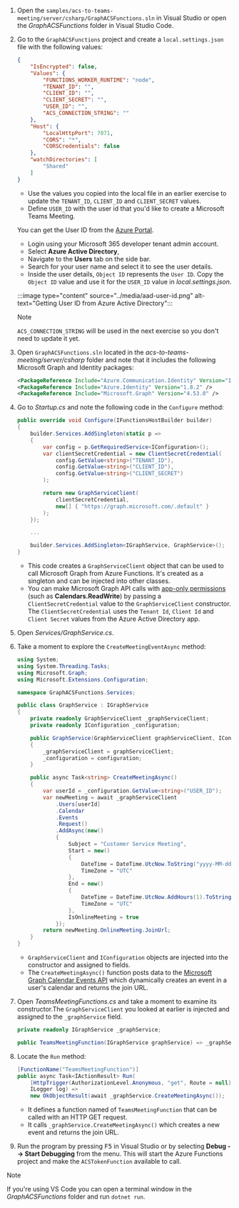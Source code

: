 <!-- markdownlint-disable MD041 -->

1. Open the `samples/acs-to-teams-meeting/server/csharp/GraphACSFunctions.sln` in Visual Studio or open the *GraphACSFunctions* folder in Visual Studio Code.

1. Go to the `GraphACSFunctions` project and create a `local.settings.json` file with the following values:

    ```json
    {
        "IsEncrypted": false,
        "Values": {
            "FUNCTIONS_WORKER_RUNTIME": "node",
            "TENANT_ID": "",
            "CLIENT_ID": "",
            "CLIENT_SECRET": "",
            "USER_ID": "",
            "ACS_CONNECTION_STRING": ""
        },
        "Host": {
            "LocalHttpPort": 7071,
            "CORS": "*",
            "CORSCredentials": false
        },
        "watchDirectories": [
            "Shared"
        ]
    }
    ```

    - Use the values you copied into the local file in an earlier exercise to update the `TENANT_ID`, `CLIENT_ID` and `CLIENT_SECRET` values.
    - Define `USER_ID` with the user id that you'd like to create a Microsoft Teams Meeting. 

    You can get the User ID from the [Azure Portal](https://portal.azure.com).

    - Login using your Microsoft 365 developer tenant admin account.
    - Select **Azure Active Directory**,
    - Navigate to the **Users** tab on the side bar. 
    - Search for your user name and select it to see the user details. 
    - Inside the user details, `Object ID` represents the `User ID`. Copy the `Object ID` value and use it for the `USER_ID` value in *local.settings.json*.

    :::image type="content" source="../media/aad-user-id.png" alt-text="Getting User ID from Azure Active Directory":::

    > [!NOTE]
    > `ACS_CONNECTION_STRING` will be used in the next exercise so you don't need to update it yet.

1. Open `GraphACSFunctions.sln` located in the *acs-to-teams-meeting/server/csharp* folder and note that it includes the following Microsoft Graph and Identity packages:

    ```xml
    <PackageReference Include="Azure.Communication.Identity" Version="1.2.0" />
    <PackageReference Include="Azure.Identity" Version="1.8.2" />
    <PackageReference Include="Microsoft.Graph" Version="4.53.0" />
    ```

1. Go to *Startup.cs* and note the following code in the `Configure` method:

    ```csharp
    public override void Configure(IFunctionsHostBuilder builder)
    {
        builder.Services.AddSingleton(static p =>
        {
            var config = p.GetRequiredService<IConfiguration>();
            var clientSecretCredential = new ClientSecretCredential(
                config.GetValue<string>("TENANT_ID"),
                config.GetValue<string>("CLIENT_ID"),
                config.GetValue<string>("CLIENT_SECRET")
            );

            return new GraphServiceClient(
                clientSecretCredential,
                new[] { "https://graph.microsoft.com/.default" }
            );
        });

        ...

        builder.Services.AddSingleton<IGraphService, GraphService>();
    }
    ```

    - This code creates a `GraphServiceClient` object that can be used to call Microsoft Graph from Azure Functions. It's created as a singleton and can be injected into other classes.
    - You can make Microsoft Graph API calls with [app-only permissions](/graph/auth/auth-concepts#access-scenarios) (such as **Calendars.ReadWrite**) by passing a `ClientSecretCredential` value to the `GraphServiceClient` constructor. The `ClientSecretCredential` uses the `Tenant Id`, `Client Id` and `Client Secret` values from the Azure Active Directory app.
    
1. Open *Services/GraphService.cs*. 

1. Take a moment to explore the `CreateMeetingEventAsync` method:

    ```csharp
    using System;
    using System.Threading.Tasks;
    using Microsoft.Graph;
    using Microsoft.Extensions.Configuration;
    
    namespace GraphACSFunctions.Services;
    
    public class GraphService : IGraphService
    {
        private readonly GraphServiceClient _graphServiceClient;
        private readonly IConfiguration _configuration;
    
        public GraphService(GraphServiceClient graphServiceClient, IConfiguration configuration)
        {
            _graphServiceClient = graphServiceClient;
            _configuration = configuration;
        }
    
        public async Task<string> CreateMeetingAsync()
        {
            var userId = _configuration.GetValue<string>("USER_ID");
            var newMeeting = await _graphServiceClient
                .Users[userId]
                .Calendar
                .Events
                .Request()
                .AddAsync(new()
                {
                    Subject = "Customer Service Meeting",
                    Start = new()
                    {
                        DateTime = DateTime.UtcNow.ToString("yyyy-MM-ddTHH:mm:ss"),
                        TimeZone = "UTC"
                    },
                    End = new()
                    {
                        DateTime = DateTime.UtcNow.AddHours(1).ToString("yyyy-MM-ddTHH:mm:ss"),
                        TimeZone = "UTC"
                    },
                    IsOnlineMeeting = true
                });
            return newMeeting.OnlineMeeting.JoinUrl;
        }
    }
    ```

    - `GraphServiceClient` and `IConfiguration` objects are injected into the constructor and assigned to fields.
    - The `CreateMeetingAsync()` function posts data to the [Microsoft Graph Calendar Events API](/graph/api/calendar-post-events?view=graph-rest-1.0&tabs=http) which dynamically creates an event in a user's calendar and returns the join URL.


1. Open *TeamsMeetingFunctions.cs* and take a moment to examine its constructor.The `GraphServiceClient` you looked at earlier is injected and assigned to the `_graphService` field.

    ```csharp
    private readonly IGraphService _graphService;
    
    public TeamsMeetingFunction(IGraphService graphService) => _graphService = graphService;
    ```

1. Locate the `Run` method:

    ```csharp
    [FunctionName("TeamsMeetingFunction")]
    public async Task<IActionResult> Run(
        [HttpTrigger(AuthorizationLevel.Anonymous, "get", Route = null)] HttpRequest req,
        ILogger log) => 
        new OkObjectResult(await _graphService.CreateMeetingAsync());
    ```

    - It defines a function named of `TeamsMeetingFunction` that can be called with an HTTP GET request.
    - It calls `_graphService.CreateMeetingAsync()` which creates a new event and returns the join URL.
    
1. Run the program by pressing <kbd>F5</kbd> in Visual Studio or by selecting **Debug --> Start Debugging** from the menu. This will start the Azure Functions project and make the `ACSTokenFunction` available to call.

> [!NOTE]
> If you're using VS Code you can open a terminal window in the *GraphACSFunctions* folder and run `dotnet run`.
